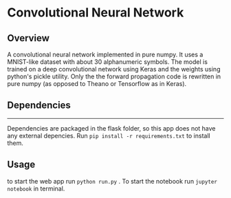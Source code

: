 # Convolutional Neural Network

## Overview

A convolutional neural network implemented in pure numpy. It uses a MNIST-like dataset with about 30 alphanumeric symbols. The model is trained on a deep convolutional network using Keras and the weights using python's pickle utility. Only the the forward propagation code is rewritten in pure numpy (as opposed to Theano or Tensorflow as in Keras).


## Dependencies
--------

Dependencies are packaged in the flask folder, so this app does not have any external depencies. Run `pip install -r requirements.txt` to install them. 



## Usage

to start the web app run `python run.py` . To start the notebook run `jupyter notebook` in terminal. 



